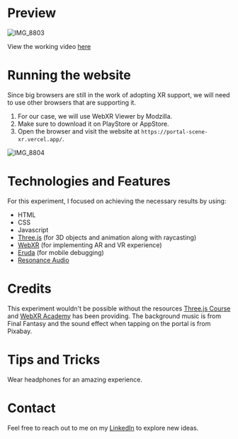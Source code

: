 # Preview
![IMG_8803](https://github.com/Hicham2012/Portal_SceneXR/assets/99765449/36c57b8f-1002-4824-bc17-64b1dee26b33)

View the working video [here](https://www.linkedin.com/posts/hicham-zaadla_finished-my-first-experiment-on-webxr-as-activity-7099901493876514817-Ga69?utm_source=share&utm_medium=member_desktop)
# Running the website
Since big browsers are still in the work of adopting XR support, we will need to use other browsers that are supporting it.<br />
1. For our case, we will use WebXR Viewer by Modzilla.
2. Make sure to download it on PlayStore or AppStore.
3. Open the browser and visit the website at `https://portal-scene-xr.vercel.app/`.

![IMG_8804](https://github.com/Hicham2012/Portal_SceneXR/assets/99765449/fdcd6e47-3029-46dd-bfd6-90ae5ae51b08)


# Technologies and Features
For this experiment, I focused on achieving the necessary results by using:
 - HTML
 - CSS
 - Javascript
 - [Three.js](https://threejs.org/) (for 3D objects and animation along with raycasting)
 - [WebXR](https://github.com/immersive-web) (for implementing AR and VR experience)
 - [Eruda](https://eruda.liriliri.io/) (for mobile debugging)
 - [Resonance Audio](https://resonance-audio.github.io/resonance-audio/)
# Credits
This experiment wouldn't be possible without the resources [Three.js Course](https://threejs-journey.com/) and [WebXR Academy](webxracademy.com) has been providing.
The background music is from Final Fantasy and the sound effect when tapping on the portal is from Pixabay.

# Tips and Tricks
Wear headphones for an amazing experience. 

# Contact
Feel free to reach out to me on my [LinkedIn](https://www.linkedin.com/in/hicham-zaadla/) to explore new ideas.
